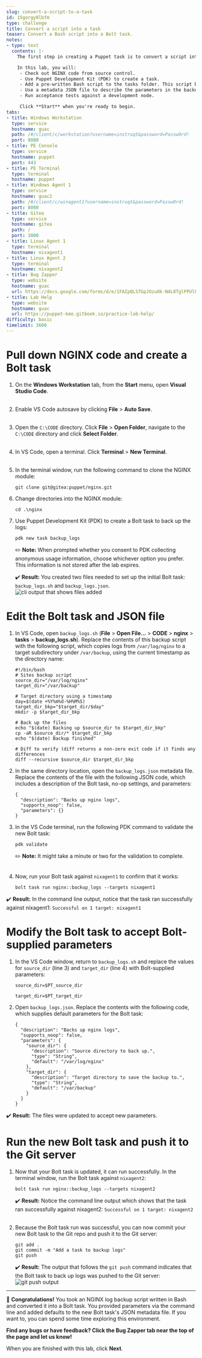 ```yaml
---
slug: convert-a-script-to-a-task
id: 15gorgy0lbfm
type: challenge
title: Convert a script into a task
teaser: Convert a Bash script into a Bolt task.
notes:
- type: text
  contents: |-
    The first step in creating a Puppet task is to convert a script into a format that Puppet can work with. Here, you will use a Bash script to back up the log files of an NGINX installation.

    In this lab, you will:
     - Check out NGINX code from source control.
     - Use Puppet Development Kit (PDK) to create a task.
     - Add a pre-written Bash script to the tasks folder. This script backs up the NGINX logs to the target.
     - Use a metadata JSON file to describe the parameters in the backup script.
     - Run acceptance tests against a development node.

     Click **Start** when you're ready to begin.
tabs:
- title: Windows Workstation
  type: service
  hostname: guac
  path: /#/client/c/workstation?username=instruqt&password=Passw0rd!
  port: 8080
- title: PE Console
  type: service
  hostname: puppet
  port: 443
- title: PE Terminal
  type: terminal
  hostname: puppet
- title: Windows Agent 1
  type: service
  hostname: guac2
  path: /#/client/c/winagent1?username=instruqt&password=Passw0rd!
  port: 8080
- title: Gitea
  type: service
  hostname: gitea
  path: /
  port: 3000
- title: Linux Agent 1
  type: terminal
  hostname: nixagent1
- title: Linux Agent 2
  type: terminal
  hostname: nixagent2
- title: Bug Zapper
  type: website
  hostname: guac
  url: https://docs.google.com/forms/d/e/1FAIpQLSfGpJOzuOk-N4L8TglPPUlPopT02Ok8zEvss62XdGMxAK_3gA/viewform?embedded=true
- title: Lab Help
  type: website
  hostname: guac
  url: https://puppet-kmo.gitbook.io/practice-lab-help/
difficulty: basic
timelimit: 3600
---
```

Pull down NGINX code and create a Bolt task
========
1. On the **Windows Workstation** tab, from the **Start** menu, open **Visual Studio Code**.<br><br>
2. Enable VS Code autosave by clicking **File** > **Auto Save**.<br><br>
3. Open the `C:\CODE` directory. Click **File** > **Open Folder**, navigate to the `C:\CODE` directory and click **Select Folder**.<br><br>
4. In VS Code, open a terminal. Click **Terminal** > **New Terminal**.<br><br>
5. In the terminal window, run the following command to clone the NGINX module:
    ```
    git clone git@gitea:puppet/nginx.git
    ```
6. Change directories into the NGINX module:
    ```
    cd .\nginx
    ```
7. Use Puppet Development Kit (PDK) to create a Bolt task to back up the logs:
    ```
    pdk new task backup_logs
    ```
    ✏️ **Note:** When prompted whether you consent to PDK collecting anonymous usage information, choose whichever option you prefer. This information is not stored after the lab expires.

    ✔️ **Result:** You created two files needed to set up the initial Bolt task: `backup_logs.sh` and `backup_logs.json`. ![cli output that shows files added](https://storage.googleapis.com/instruqt-images/files-added.png)

Edit the Bolt task and JSON file
========

1. In VS Code, open `backup_logs.sh` (**File** > **Open File...** > **CODE** > **nginx** > **tasks** > **backup_logs.sh**). Replace the contents of this backup script with the following script, which copies logs from `/var/log/nginx` to a target subdirectory under `/var/backup`, using the current timestamp as the directory name:

    ```
    #!/bin/bash
    # Sites backup script
    source_dir="/var/log/nginx"
    target_dir="/var/backup"

    # Target directory using a timestamp
    day=$(date +%Y%m%d-%H%M%S)
    target_dir_bkp="$target_dir/$day"
    mkdir -p $target_dir_bkp

    # Back up the files
    echo "$(date) Backing up $source_dir to $target_dir_bkp"
    cp -aR $source_dir/* $target_dir_bkp
    echo "$(date) Backup finished"

    # Diff to verify (diff returns a non-zero exit code if it finds any differences
    diff --recursive $source_dir $target_dir_bkp
    ```
3. In the same directory location, open the `backup_logs.json` metadata file. Replace the contents of the file with the following JSON code, which includes a description of the Bolt task, no-op settings, and parameters:

    ```
    {
      "description": "Backs up nginx logs",
      "supports_noop": false,
      "parameters": {}
    }
    ```
4. In the VS Code terminal, run the following PDK command to validate the new Bolt task:
    ```
    pdk validate
    ```
    ✏️ **Note:** It might take a minute or two for the validation to complete.<br><br>
5. Now, run your Bolt task against `nixagent1` to confirm that it works:
    ```
    bolt task run nginx::backup_logs --targets nixagent1
    ```

✔️ **Result:** In the command line output, notice that the task ran successfully against nixagent1: `Successful on 1 target: nixagent1`

Modify the Bolt task to accept Bolt-supplied parameters
========
1. In the VS Code window, return to `backup_logs.sh` and replace the values for `source_dir` (line 3) and `target_dir` (line 4) with Bolt-supplied parameters:
    ```
    source_dir=$PT_source_dir
    ```
    ```
    target_dir=$PT_target_dir
    ```

2. Open `backup_logs.json`. Replace the contents with the following code, which supplies default parameters for the Bolt task:
    ```
    {
      "description": "Backs up nginx logs",
      "supports_noop": false,
      "parameters": {
        "source_dir": {
          "description": "Source directory to back up.",
          "type": "String",
          "default": "/var/log/nginx"
        },
        "target_dir": {
          "description": "Target directory to save the backup to.",
          "type": "String",
          "default": "/var/backup"
        }
      }
    }
    ```
✔️ **Result:** The files were updated to accept new parameters.

Run the new Bolt task and push it to the Git server
========

1. Now that your Bolt task is updated, it can run successfully. In the terminal window, run the Bolt task against `nixagent2`:
    ```
    bolt task run nginx::backup_logs --targets nixagent2
    ```
    ✔️ **Result:** Notice the command line output which shows that the task ran successfully against nixagent2:
    `Successful on 1 target: nixagent2`<br><br>

2. Because the Bolt task run was successful, you can now commit your new Bolt task to the Git repo and push it to the Git server:
    ```
    git add .
    git commit -m "Add a task to backup logs"
    git push
    ```

    ✔️ **Result:** The output that follows the `git push` command indicates that the Bolt task to back up logs was pushed to the Git server: ![git push output](https://storage.googleapis.com/instruqt-images/git-push-output.png)

----------

🎈 **Congratulations!** You took an NGINX log backup script written in Bash and converted it into a Bolt task. You provided parameters via the command line and added defaults to the new Bolt task's JSON metadata file. If you want to, you can spend some time exploring this environment.

**Find any bugs or have feedback? Click the **Bug Zapper** tab near the top of the page and let us know!**

When you are finished with this lab, click **Next**.